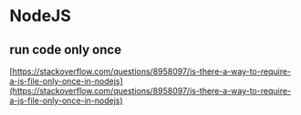 # NodeJS

## run code only once

[https://stackoverflow.com/questions/8958097/is-there-a-way-to-require-a-js-file-only-once-in-nodejs](https://stackoverflow.com/questions/8958097/is-there-a-way-to-require-a-js-file-only-once-in-nodejs)
